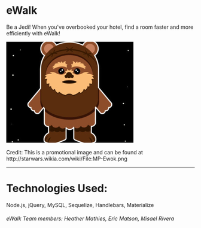 <h1>eWalk</h1>
<p>Be a Jedi! When you've overbooked your hotel, find a room faster and more efficiently with eWalk!</p>

![Screenshot](ewok.jpeg)
<p>Credit: This is a promotional image and can be found at http://starwars.wikia.com/wiki/File:MP-Ewok.png</p>
<hr>
<h1>Technologies Used:</h1>
Node.js, jQuery, MySQL, Sequelize, Handlebars, Materialize


<h6>eWalk Team members: Heather Mathies, Eric Matson, Misael Rivera</h6>
